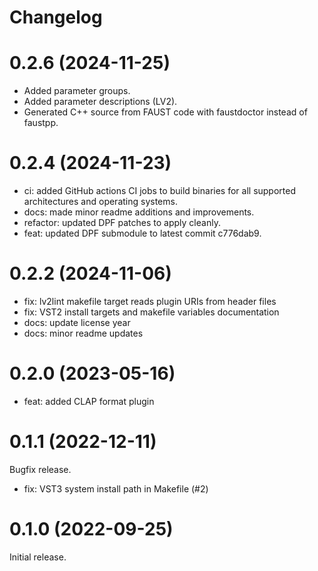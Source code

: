 # Changelog


# 0.2.6 (2024-11-25)

* Added parameter groups.
* Added parameter descriptions (LV2).
* Generated C++ source from FAUST code with faustdoctor instead of faustpp.


# 0.2.4 (2024-11-23)

* ci: added GitHub actions CI jobs to build binaries for all supported
  architectures and operating systems.
* docs: made minor readme additions and improvements.
* refactor: updated DPF patches to apply cleanly.
* feat: updated DPF submodule to latest commit c776dab9.


# 0.2.2 (2024-11-06)

* fix: lv2lint makefile target reads plugin URIs from header files
* fix: VST2 install targets and makefile variables documentation
* docs: update license year
* docs: minor readme updates


# 0.2.0 (2023-05-16)

* feat: added CLAP format plugin


# 0.1.1 (2022-12-11)

Bugfix release.

* fix: VST3 system install path in Makefile (#2)


# 0.1.0 (2022-09-25)

Initial release.
